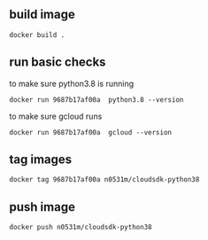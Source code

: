 


## build image
`docker build . `

## run basic checks

to make sure python3.8 is running

``` 
docker run 9687b17af00a  python3.8 --version
```

to make sure gcloud runs 
```
docker run 9687b17af00a  gcloud --version
```

## tag images
```
docker tag 9687b17af00a n0531m/cloudsdk-python38
```

## push image
```
docker push n0531m/cloudsdk-python38
```